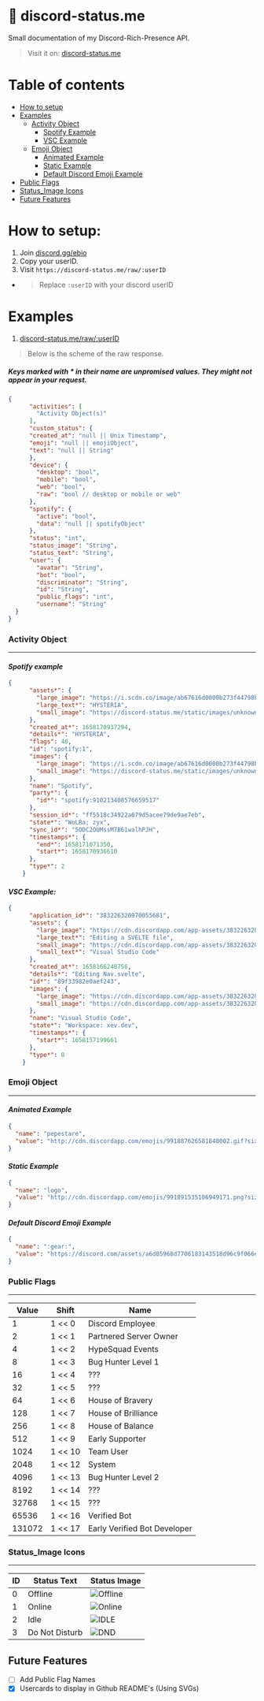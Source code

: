 # 👑 discord-status.me
Small documentation of my Discord-Rich-Presence API.

> Visit it on: [discord-status.me](https://discord-status.me)

# Table of contents
- [How to setup](#how-to-setup)
- [Examples](#examples)
  - [Activity Object](#activity-object)
    - [Spotify Example](#spotify-example)
    - [VSC Example](#vsc-example)
  - [Emoji Object](#emoji-object)
    - [Animated Example](#animated-example)
    - [Static Example](#static-example)
    - [Default Discord Emoji Example](#default-discord-emoji-example)
- [Public Flags](#public-flags)
- [Status_Image Icons](#status_image-icons)
- [Future Features](#future-features)
# How to setup:
1. Join [discord.gg/ebio](https://discord.com/invite/ebio)
1. Copy your userID.
1. Visit `https://discord-status.me/raw/:userID`
- > Replace `:userID` with your discord userID

# Examples
1. [discord-status.me/raw/:userID](https://discord-status.me/raw/910213408576659517)
> Below is the scheme of the raw response.
##### Keys marked with * in their name are unpromised values. They might not appear in your request.

```json
{
      "activities": [
        "Activity Object(s)"
      ],
      "custom_status": {
      "created_at": "null || Unix Timestamp",
      "emoji": "null || emojiObject",
      "text": "null || String"
      },
      "device": {
        "desktop": "bool",
        "mobile": "bool",
        "web": "bool",
        "raw": "bool // desktop or mobile or web"
      },
      "spotify": {
        "active": "bool",
        "data": "null || spotifyObject"
      },
      "status": "int",
      "status_image": "String",
      "status_text": "String",
      "user": {
        "avatar": "String",
        "bot": "bool",
        "discriminator": "String",
        "id": "String",
        "public_flags": "int",
        "username": "String"
  }
}
```

### Activity Object

<hr />

#### _Spotify example_
```json
{
      "assets*": {
        "large_image": "https://i.scdn.co/image/ab67616d0000b273f44798b00503b6c57b88406c",
        "large_text*": "HYSTERIA",
        "small_image": "https://discord-status.me/static/images/unknown.png"
      },
      "created_at*": 1658170937294,
      "details*": "HYSTERIA",
      "flags": 48,
      "id": "spotify:1",
      "images": {
        "large_image": "https://i.scdn.co/image/ab67616d0000b273f44798b00503b6c57b88406c",
        "small_image": "https://discord-status.me/static/images/unknown.png"
      },
      "name": "Spotify",
      "party*": {
        "id*": "spotify:910213408576659517"
      },
      "session_id*": "ff5518c34922a079d5acee79de9ae7eb",
      "state*": "WoLRa; zyx",
      "sync_id*": "5ODC2OUMssM7B61walhPJH",
      "timestamps*": {
        "end*": 1658171071350,
        "start*": 1658170936610
      },
      "type*": 2
    }
```

#### _VSC Example:_
```json
{
      "application_id*": "383226320970055681",
      "assets": {
        "large_image": "https://cdn.discordapp.com/app-assets/383226320970055681/603581316352442376.png",
        "large_text*": "Editing a SVELTE file",
        "small_image": "https://cdn.discordapp.com/app-assets/383226320970055681/565945770067623946.png",
        "small_text*": "Visual Studio Code"
      },
      "created_at*": 1658166248756,
      "details*": "Editing Nav.svelte",
      "id*": "89f33982e0aef243",
      "images": {
        "large_image": "https://cdn.discordapp.com/app-assets/383226320970055681/603581316352442376.png",
        "small_image": "https://cdn.discordapp.com/app-assets/383226320970055681/565945770067623946.png"
      },
      "name": "Visual Studio Code",
      "state*": "Workspace: xev.dev",
      "timestamps*": {
        "start*": 1658157199661
      },
      "type*": 0
    }
```

### Emoji Object

<hr />

#### _Animated Example_
```json
{
  "name": "pepestare",
  "value": "http://cdn.discordapp.com/emojis/991887626581840002.gif?size=96&quality=lossless"
}
```

#### _Static Example_
```json
{
  "name": "logo",
  "value": "http://cdn.discordapp.com/emojis/991891535106949171.png?size=96&quality=lossless"
}
```

#### _Default Discord Emoji Example_
```json
{
  "name": ":gear:",
  "value": "https://discord.com/assets/a6d05968d7706183143518d96c9f066e.svg"
}
```

### Public Flags

<hr />

| Value | Shift | Name |
| ----- | ----- | ---- |
| 1 | 1 << 0 | Discord Employee
| 2 | 1 << 1 | Partnered Server Owner
| 4 | 1 << 2 | HypeSquad Events
| 8 | 1 << 3 | Bug Hunter Level 1
| 16 | 1 << 4 | ???
| 32 | 1 << 5 | ???
| 64 | 1 << 6 | House of Bravery
| 128 | 1 << 7 | House of Brilliance
| 256 | 1 << 8 | House of Balance
| 512 | 1 << 9 | Early Supporter
| 1024 | 1 << 10 | Team User
| 2048 | 1 << 12 | System
| 4096 | 1 << 13 | Bug Hunter Level 2
| 8192 | 1 << 14 | ???
| 32768 | 1 << 15 | ???
| 65536 | 1 << 16 | Verified Bot
| 131072 | 1 << 17 | Early Verified Bot Developer

### Status_Image Icons

<hr />

| ID | Status Text | Status Image |
|----|-------------|-------|
| 0 | Offline | ![Offline](https://api.discord-status.me/assets/images/offline.png) |
| 1 | Online | ![Online](https://api.discord-status.me/assets/images/online.png) | 
| 2 | Idle | ![IDLE](https://api.discord-status.me/assets/images/idle.png) | 
| 3 | Do Not Disturb | ![DND](https://api.discord-status.me/assets/images/dnd.png) |

## Future Features
- [ ] Add Public Flag Names
- [x] Usercards to display in Github README's (Using SVGs)
